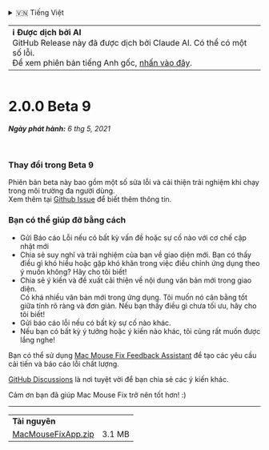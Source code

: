 <details>
<summary>🇻🇳 Tiếng Việt</summary>

[🇬🇧 English (GitHub)](https://github.com/noah-nuebling/mac-mouse-fix/releases/tag/2.0.0-Beta-9)\
[🇦🇩 Català](https://redirect.macmousefix.com/?target=mmf-release&tag=2.0.0-Beta-9&locale=ca)\
[🇩🇪 Deutsch](https://redirect.macmousefix.com/?target=mmf-release&tag=2.0.0-Beta-9&locale=de)\
[🇪🇸 Español](https://redirect.macmousefix.com/?target=mmf-release&tag=2.0.0-Beta-9&locale=es)\
[🇫🇷 Français](https://redirect.macmousefix.com/?target=mmf-release&tag=2.0.0-Beta-9&locale=fr)\
[🇮🇩 Indonesia](https://redirect.macmousefix.com/?target=mmf-release&tag=2.0.0-Beta-9&locale=id)\
[🇮🇹 Italiano](https://redirect.macmousefix.com/?target=mmf-release&tag=2.0.0-Beta-9&locale=it)\
[🇭🇺 Magyar](https://redirect.macmousefix.com/?target=mmf-release&tag=2.0.0-Beta-9&locale=hu)\
[🇳🇱 Nederlands](https://redirect.macmousefix.com/?target=mmf-release&tag=2.0.0-Beta-9&locale=nl)\
[🇵🇱 Polski](https://redirect.macmousefix.com/?target=mmf-release&tag=2.0.0-Beta-9&locale=pl)\
[🇧🇷 Português (Brasil)](https://redirect.macmousefix.com/?target=mmf-release&tag=2.0.0-Beta-9&locale=pt-BR)\
[🇵🇹 Português (Portugal)](https://redirect.macmousefix.com/?target=mmf-release&tag=2.0.0-Beta-9&locale=pt-PT)\
[🇷🇴 Română](https://redirect.macmousefix.com/?target=mmf-release&tag=2.0.0-Beta-9&locale=ro)\
[🇸🇪 Svenska](https://redirect.macmousefix.com/?target=mmf-release&tag=2.0.0-Beta-9&locale=sv)\
**🇻🇳 Tiếng Việt**\
[🇹🇷 Türkçe](https://redirect.macmousefix.com/?target=mmf-release&tag=2.0.0-Beta-9&locale=tr)\
[🇨🇿 Čeština](https://redirect.macmousefix.com/?target=mmf-release&tag=2.0.0-Beta-9&locale=cs)\
[🇬🇷 Ελληνικά](https://redirect.macmousefix.com/?target=mmf-release&tag=2.0.0-Beta-9&locale=el)\
[🇷🇺 Русский](https://redirect.macmousefix.com/?target=mmf-release&tag=2.0.0-Beta-9&locale=ru)\
[🇺🇦 Українська](https://redirect.macmousefix.com/?target=mmf-release&tag=2.0.0-Beta-9&locale=uk)\
[🇮🇱 עברית](https://redirect.macmousefix.com/?target=mmf-release&tag=2.0.0-Beta-9&locale=he)\
[🇸🇦 العربية](https://redirect.macmousefix.com/?target=mmf-release&tag=2.0.0-Beta-9&locale=ar)\
[🇮🇳 हिन्दी](https://redirect.macmousefix.com/?target=mmf-release&tag=2.0.0-Beta-9&locale=hi)\
[🇹🇭 ไทย](https://redirect.macmousefix.com/?target=mmf-release&tag=2.0.0-Beta-9&locale=th)\
[🇨🇳 中文 (简体)](https://redirect.macmousefix.com/?target=mmf-release&tag=2.0.0-Beta-9&locale=zh-Hans)\
[🇨🇳 中文 (繁體)](https://redirect.macmousefix.com/?target=mmf-release&tag=2.0.0-Beta-9&locale=zh-Hant)\
[🇭🇰 中文（香港)](https://redirect.macmousefix.com/?target=mmf-release&tag=2.0.0-Beta-9&locale=zh-HK)\
[🇯🇵 日本語](https://redirect.macmousefix.com/?target=mmf-release&tag=2.0.0-Beta-9&locale=ja)\
[🇰🇷 한국어](https://redirect.macmousefix.com/?target=mmf-release&tag=2.0.0-Beta-9&locale=ko)\
[Help translate Mac Mouse Fix to different languages!](https://github.com/noah-nuebling/mac-mouse-fix/discussions/731)
</details>
<table align=><td>
<b>ℹ️ Được dịch bởi AI</b><br>
GitHub Release này đã được dịch bởi Claude AI. Có thể có một số lỗi.<br>
Để xem phiên bản tiếng Anh gốc, <a href="https://github.com/noah-nuebling/mac-mouse-fix/releases/tag/2.0.0-Beta-9">nhấn vào đây</a>.
</td></table>

<table></table>

# 2.0.0 Beta 9
***Ngày phát hành:** 6 thg 5, 2021*

<br>

### Thay đổi trong Beta 9

Phiên bản beta này bao gồm một số sửa lỗi và cải thiện trải nghiệm khi chạy trong môi trường đa người dùng. \
Xem thêm tại [Github Issue](https://github.com/noah-nuebling/mac-mouse-fix/issues/93) để biết thêm thông tin.

### Bạn có thể giúp đỡ bằng cách

- Gửi Báo cáo Lỗi nếu có bất kỳ vấn đề hoặc sự cố nào với cơ chế cập nhật mới
- Chia sẻ suy nghĩ và trải nghiệm của bạn về giao diện mới. Bạn có thấy điều gì khó hiểu hoặc gặp khó khăn trong việc điều chỉnh ứng dụng theo ý muốn không? Hãy cho tôi biết!
- Chia sẻ ý kiến và đề xuất cải thiện về nội dung văn bản mới trong giao diện.\
   Có khá nhiều văn bản mới trong ứng dụng. Tôi muốn nó cân bằng tốt giữa tính rõ ràng và đơn giản. Nếu bạn thấy điều gì chưa tối ưu, hãy cho tôi biết!
- Gửi báo cáo lỗi nếu có bất kỳ sự cố nào khác.
- Nếu bạn có bất kỳ ý tưởng hoặc ý kiến nào khác, tôi cũng rất muốn được lắng nghe!

Bạn có thể sử dụng [Mac Mouse Fix Feedback Assistant](https://github.com/noah-nuebling/mac-mouse-fix/issues/new/choose) để tạo các yêu cầu cải tiến và báo cáo lỗi chất lượng.

[GitHub Discussions](https://github.com/noah-nuebling/mac-mouse-fix/discussions/82) là nơi tuyệt vời để bạn chia sẻ các ý kiến khác.

Cảm ơn bạn đã giúp Mac Mouse Fix trở nên tốt hơn! :)

---

<table align="start">
<tr>
    <td colspan=2>
        <b>Tài nguyên</b>
    </td>
</tr>
<tr>
    <td><a href="https://github.com/noah-nuebling/mac-mouse-fix/releases/download/2.0.0-Beta-9/MacMouseFixApp.zip">MacMouseFixApp.zip</a></td>
    <td>3.1 MB</td>
</tr>
</table>
